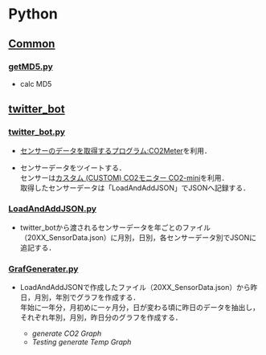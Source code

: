 # Python
## [Common](https://github.com/chocolatecoffee/Python/tree/master/Common)
### [getMD5.py](https://github.com/chocolatecoffee/Python/blob/master/Common/getMD5.py)
+ calc MD5

## [twitter_bot](https://github.com/chocolatecoffee/Python/tree/master/twitter_bot)
### [twitter_bot.py](https://github.com/chocolatecoffee/Python/blob/master/twitter_bot/twitter_bot.py)
+ [センサーのデータを取得するプログラム:CO2Meter](https://github.com/heinemml/CO2Meter)を利用．

+ センサーデータをツイートする．  
センサーは[カスタム (CUSTOM) CO2モニター CO2-mini](https://www.amazon.co.jp/gp/product/B00I3XJ9LM/)を利用．  
取得したセンサーデータは「LoadAndAddJSON」でJSONへ記録する．  

### [LoadAndAddJSON.py](https://github.com/chocolatecoffee/Python/blob/master/twitter_bot/LoadAndAddJSON.py)  
+ twitter_botから渡されるセンサーデータを年ごとのファイル（20XX_SensorData.json）に月別，日別，各センサーデータ別でJSONに追記する．

### [GrafGenerater.py](https://github.com/chocolatecoffee/Python/blob/master/twitter_bot/GrafGenerater.py)

+ LoadAndAddJSONで作成したファイル（20XX_SensorData.json）から昨日，月別，年別でグラフを作成する．  
年始に一年分，月初めに一ヶ月分，日が変わる頃に昨日のデータを抽出し，それぞれ年別，月別，昨日分のグラフを作成する．

  + *generate CO2 Graph*  
  + *Testing generate Temp Graph*




